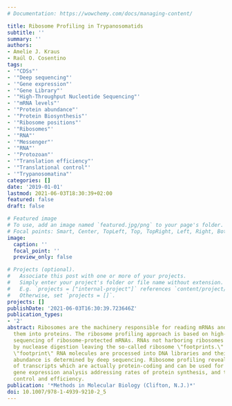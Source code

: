```yaml
---
# Documentation: https://wowchemy.com/docs/managing-content/

title: Ribosome Profiling in Trypanosomatids
subtitle: ''
summary: ''
authors:
- Amelie J. Kraus
- Raúl O. Cosentino
tags:
- '"CDSs"'
- '"Deep sequencing"'
- '"Gene expression"'
- '"Gene Library"'
- '"High-Throughput Nucleotide Sequencing"'
- '"mRNA levels"'
- '"Protein abundance"'
- '"Protein Biosynthesis"'
- '"Ribosome positions"'
- '"Ribosomes"'
- '"RNA"'
- '"Messenger"'
- '"RNA"'
- '"Protozoan"'
- '"Translation efficiency"'
- '"Translational control"'
- '"Trypanosomatina"'
categories: []
date: '2019-01-01'
lastmod: 2021-06-03T18:30:39+02:00
featured: false
draft: false

# Featured image
# To use, add an image named `featured.jpg/png` to your page's folder.
# Focal points: Smart, Center, TopLeft, Top, TopRight, Left, Right, BottomLeft, Bottom, BottomRight.
image:
  caption: ''
  focal_point: ''
  preview_only: false

# Projects (optional).
#   Associate this post with one or more of your projects.
#   Simply enter your project's folder or file name without extension.
#   E.g. `projects = ["internal-project"]` references `content/project/deep-learning/index.md`.
#   Otherwise, set `projects = []`.
projects: []
publishDate: '2021-06-03T16:30:39.723646Z'
publication_types:
- '2'
abstract: Ribosomes are the machinery responsible for reading mRNAs and translating
  them into proteins. The ribosome profiling approach is based on high-throughput
  sequencing of ribosome-protected mRNAs. RNAs not harboring ribosomes are removed
  by nuclease digestion leaving the so-called ribosome \"footprints.\" The purified
  \"footprint\" RNA molecules are processed into DNA libraries and their individual
  abundance is determined by deep sequencing. Ribosome profiling reveals the portion
  of transcripts which are actually protein-coding and can be used for differential
  gene expression analysis addressing rates of protein synthesis, and translational
  control and efficiency.
publication: '*Methods in Molecular Biology (Clifton, N.J.)*'
doi: 10.1007/978-1-4939-9210-2_5
---
```

